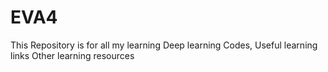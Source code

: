 # EVA4

This Repository is for all my learning Deep learning Codes,
Useful learning links
Other learning resources
